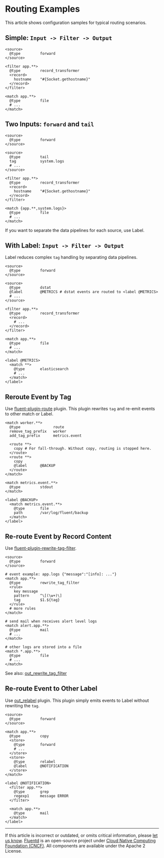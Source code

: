# Routing Examples

This article shows configuration samples for typical routing scenarios.


## Simple: `Input -> Filter -> Output`

```
<source>
  @type         forward
</source>

<filter app.**>
  @type         record_transformer
  <record>
    hostname    "#{Socket.gethostname}"
  </record>
</filter>

<match app.**>
  @type         file
  # ...
</match>
```


## Two Inputs: `forward` and `tail`

```
<source>
  @type         forward
</source>

<source>
  @type         tail
  tag           system.logs
  # ...
</source>

<filter app.**>
  @type         record_transformer
  <record>
    hostname    "#{Socket.gethostname}"
  </record>
</filter>

<match {app.**,system.logs}>
  @type         file
  # ...
</match>
```

If you want to separate the data pipelines for each source, use Label.


## With Label: `Input -> Filter -> Output`

Label reduces complex `tag` handling by separating data pipelines.

```
<source>
  @type         forward
</source>

<source>
  @type         dstat
  @label        @METRICS # dstat events are routed to <label @METRICS>
  # ...
</source>

<filter app.**>
  @type         record_transformer
  <record>
    # ...
  </record>
</filter>

<match app.**>
  @type         file
  # ...
</match>

<label @METRICS>
  <match **>
    @type       elasticsearch
    # ...
  </match>
</label>
```


## Reroute Event by Tag

Use [fluent-plugin-route](https://github.com/tagomoris/fluent-plugin-route) plugin. This plugin rewrites `tag` and re-emit events to other match or Label.

```
<match worker.**>
  @type               route
  remove_tag_prefix   worker
  add_tag_prefix      metrics.event

  <route **>
    copy # For fall-through. Without copy, routing is stopped here. 
  </route>
  <route **>
    copy
    @label      @BACKUP
  </route>
</match>

<match metrics.event.**>
  @type         stdout
</match>

<label @BACKUP>
  <match metrics.event.**>
    @type       file
    path        /var/log/fluent/backup
  </match>
</label>
```


## Re-route Event by Record Content

Use [fluent-plugin-rewrite-tag-filter](https://github.com/fluent/fluent-plugin-rewrite-tag-filter).

```
<source>
  @type         forward
</source>

# event example: app.logs {"message":"[info]: ..."}
<match app.**>
  @type         rewrite_tag_filter
  <rule>
    key message
    pattern     ^\[(\w+)\]
    tag         $1.${tag}
  </rule>
  # more rules
</match>

# send mail when receives alert level logs
<match alert.app.**>
  @type         mail
  # ...
</match>

# other logs are stored into a file
<match *.app.**>
  @type         file
  # ...
</match>
```

See also: [out\_rewrite\_tag\_filter](/plugins/output/rewrite_tag_filter.md)


## Re-route Event to Other Label

Use [out\_relabel](/plugins/output/relabel.md) plugin. This plugin simply emits events to Label without rewriting the `tag`.

```
<source>
  @type         forward
</source>

<match app.**>
  @type         copy
  <store>
    @type       forward
    # ...
  </store>
  <store>
    @type       relabel
    @label      @NOTIFICATION
  </store>
</match>

<label @NOTIFICATION>
  <filter app.**>
    @type       grep
    regexp1     message ERROR
  </filter>

  <match app.**>
    @type       mail
  </match>
</label>
```


------------------------------------------------------------------------

If this article is incorrect or outdated, or omits critical information, please [let us know](https://github.com/fluent/fluentd-docs-gitbook/issues?state=open). [Fluentd](http://www.fluentd.org/) is an open-source project under [Cloud Native Computing Foundation (CNCF)](https://cncf.io/). All components are available under the Apache 2 License.
